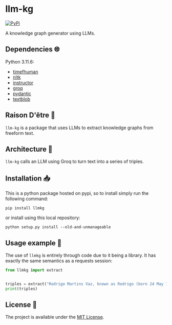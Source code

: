 # llm-kg

<a href="https://pypi.org/project/llmkg/">
    <img alt="PyPi" src="https://img.shields.io/pypi/v/llmkg">
</a>

A knowledge graph generator using LLMs.

## Dependencies :globe_with_meridians:

Python 3.11.6:

- [timefhuman](https://github.com/alvinwan/timefhuman)
- [nltk](https://www.nltk.org/)
- [instructor](https://python.useinstructor.com/)
- [groq](https://github.com/groq/groq-python)
- [pydantic](https://docs.pydantic.dev/latest/)
- [textblob](https://textblob.readthedocs.io/en/dev/)

## Raison D'être :thought_balloon:

`llm-kg` is a package that uses LLMs to extract knowledge graphs from freeform text.

## Architecture :triangular_ruler:

`llm-kg` calls an LLM using Groq to turn text into a series of triples.

## Installation :inbox_tray:

This is a python package hosted on pypi, so to install simply run the following command:

`pip install llmkg`

or install using this local repository:

`python setup.py install --old-and-unmanageable`

## Usage example :eyes:

The use of `llmkg` is entirely through code due to it being a library. It has exactly the same semantics as a requests session:

```python
from llmkg import extract


triples = extract("Rodrigo Martins Vaz, known as Rodrigo (born 24 May 1971), is a retired Brazilian footballer.")
print(triples)
```

## License :memo:

The project is available under the [MIT License](LICENSE).
